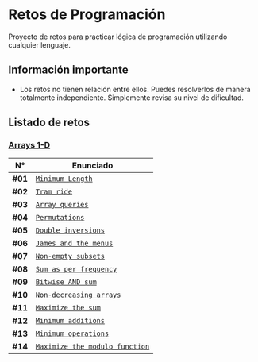 # Retos de Programación

Proyecto de retos para practicar lógica de programación utilizando cualquier lenguaje.

## Información importante

- Los retos no tienen relación entre ellos. Puedes resolverlos de manera totalmente independiente. Simplemente revisa su nivel de dificultad.

## Listado de retos

### [Arrays 1-D](./Arrays/1D/README.md)

| N°      | Enunciado                                                                            |
| ------- | ------------------------------------------------------------------------------------ |
| **#01** | [`Minimum Length`](./Arrays/1D/Minimum-Length/README.md)                             |
| **#02** | [`Tram ride`](./Arrays/1D/Tram-Ride/README.md)                                       |
| **#03** | [`Array queries`](./Arrays/1D/Array-Queries/README.md)                               |
| **#04** | [`Permutations`](./Arrays/1D/Permutations/README.md)                                 |
| **#05** | [`Double inversions`](./Arrays/1D/Double-Inversions/README.md)                       |
| **#06** | [`James and the menus`](./Arrays/1D/James-and-the-menus/README.md)                   |
| **#07** | [`Non-empty subsets`](./Arrays/1D/Non-empty-subsets/README.md)                       |
| **#08** | [`Sum as per frequency`](./Arrays/1D/Sum-as-per-frequency/README.md)                 |
| **#09** | [`Bitwise AND sum`](./Arrays/1D/Bitwise-AND-sum/README.md)                           |
| **#10** | [`Non-decreasing arrays`](./Arrays/1D/Non-decreasing-arrays/README.md)               |
| **#11** | [`Maximize the sum`](./Arrays/1D/Maximize-the-sum/README.md)                         |
| **#12** | [`Minimum additions`](./Arrays/1D/Minimum-Additions/README.md)                       |
| **#13** | [`Minimum operations`](./Arrays/1D/Minimum-Operations/README.md)                     |
| **#14** | [`Maximize the modulo function`](./Arrays/1D/Maximize-the-Modulo-Function/README.md) |
